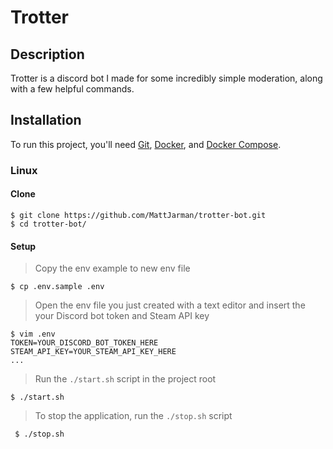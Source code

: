 # Trotter

## Description

 Trotter is a discord bot I made for some incredibly simple moderation, along with a few helpful commands.

## Installation

To run this project, you'll need [Git](https://git-scm.com/downloads), [Docker](https://docs.docker.com/install/), and [Docker Compose](https://docs.docker.com/compose/install/).

### Linux

#### Clone

    $ git clone https://github.com/MattJarman/trotter-bot.git
    $ cd trotter-bot/
    
#### Setup
> Copy the env example to new env file

    $ cp .env.sample .env

> Open the env file you just created with a text editor and insert the your Discord bot token and Steam API key

    $ vim .env
    TOKEN=YOUR_DISCORD_BOT_TOKEN_HERE
    STEAM_API_KEY=YOUR_STEAM_API_KEY_HERE
    ...
 
 > Run the `./start.sh` script in the project root
 
    $ ./start.sh
    
 > To stop the application, run the `./stop.sh` script
 
     $ ./stop.sh
